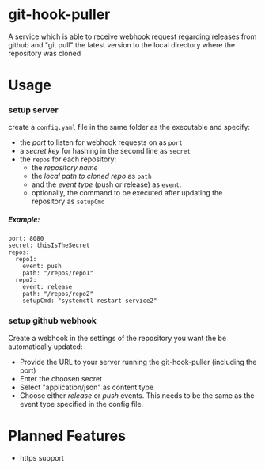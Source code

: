 # git-hook-puller
A service which is able to receive webhook request regarding releases from github and "git pull" the latest version to the local directory where the repository was cloned

# Usage
### setup server
create a `config.yaml` file in the same folder as the executable and specify:
- the *port* to listen for webhook requests on as `port`
- a *secret key* for hashing in the second line as `secret`
- the `repos` for each repository:
  - the *repository name*
  - the *local path to cloned repo* as `path`
  - and the *event type* (push or release) as `event`.
  - optionally, the command to be executed after updating the repository as `setupCmd`

##### Example:
```
port: 8080
secret: thisIsTheSecret
repos:
  repo1:
    event: push
    path: "/repos/repo1"
  repo2:
    event: release
    path: "/repos/repo2"
    setupCmd: "systemctl restart service2"
```

### setup github webhook
Create a webhook in the settings of the repository you want the be automatically updated:
- Provide the URL to your server running the git-hook-puller (including the port)
- Enter the choosen secret
- Select "application/json" as content type
- Choose either *release* or *push* events. This needs to be the same as the event type specified in the config file.

# Planned Features
- https support
